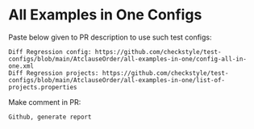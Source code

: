 # All Examples in One Configs
Paste below given to PR description to use such test configs:
```
Diff Regression config: https://github.com/checkstyle/test-configs/blob/main/AtclauseOrder/all-examples-in-one/config-all-in-one.xml
Diff Regression projects: https://github.com/checkstyle/test-configs/blob/main/AtclauseOrder/all-examples-in-one/list-of-projects.properties
```
Make comment in PR:
```
Github, generate report
```
